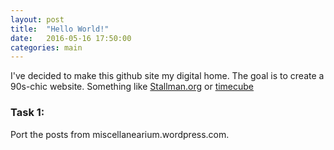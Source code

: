 ```yaml
---
layout: post
title:  "Hello World!"
date:   2016-05-16 17:50:00
categories: main
---
```

I've decided to make this github site my digital home. The goal is to create a 90s-chic website. Something like [Stallman.org](http://stallman.org) or [timecube](timecube.com)
### Task 1:
Port the posts from miscellanearium.wordpress.com.
